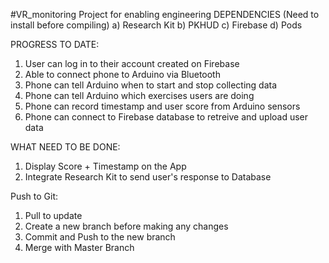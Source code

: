 #VR_monitoring
Project for enabling engineering
DEPENDENCIES (Need to install before compiling)
a) Research Kit
b) PKHUD
c) Firebase
d) Pods

PROGRESS TO DATE:
1) User can log in to their account created on Firebase
2) Able to connect phone to Arduino via Bluetooth
3) Phone can tell Arduino when to start and stop collecting data
4) Phone can tell Arduino which exercises users are doing
5) Phone can record timestamp and user score from Arduino sensors
6) Phone can connect to Firebase database to retreive and upload user data  

WHAT NEED TO BE DONE:
1) Display Score + Timestamp on the App 
2) Integrate Research Kit to send user's response to Database

Push to Git:
1) Pull to update
2) Create a new branch before making any changes
3) Commit and Push to the new branch
4) Merge with Master Branch
